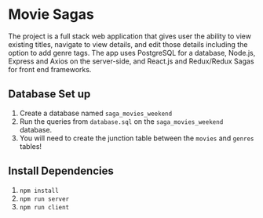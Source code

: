 # Movie Sagas

The project is a full stack web application that gives user the ability to view existing titles, navigate to view details, and edit those details including the option to add genre tags. The app uses PostgreSQL for a database, Node.js, Express and Axios on the server-side, and React.js and Redux/Redux Sagas for front end frameworks. 

## Database Set up

1. Create a database named `saga_movies_weekend`
2. Run the queries from `database.sql` on the `saga_movies_weekend` database.
3. You will need to create the junction table between the `movies` and `genres` tables!

## Install Dependencies

1. `npm install`
2. `npm run server`
3. `npm run client`
